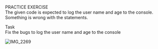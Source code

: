 PRACTICE EXERCISE<br>
The given code is expected to log the user name and age to the console. Something is wrong with the statements.

Task<br>
Fix the bugs to log the user name and age to the console

![IMG_2269](https://github.com/user-attachments/assets/3e4c5344-daa8-40cc-a2e8-303c401de19c)<br>


